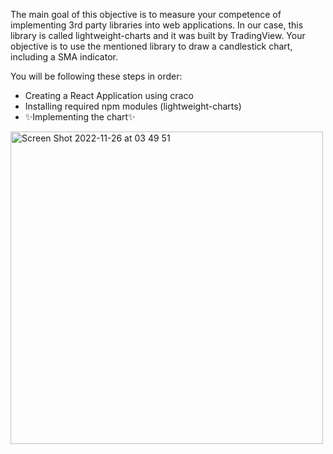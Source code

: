 
The main goal of this objective is to measure your competence of implementing 3rd party libraries into web applications. In our case, this library is called lightweight-charts and it was built by TradingView. Your objective is to use the mentioned library to draw a candlestick chart, including a SMA indicator. 

You will be following these steps in order:

- Creating a React Application using craco
- Installing required npm modules (lightweight-charts)
- ✨Implementing the chart✨

<img width="500" alt="Screen Shot 2022-11-26 at 03 49 51" src="https://user-images.githubusercontent.com/67219175/204066353-65903f8e-0686-433c-8ec8-bb42183397ce.png">
